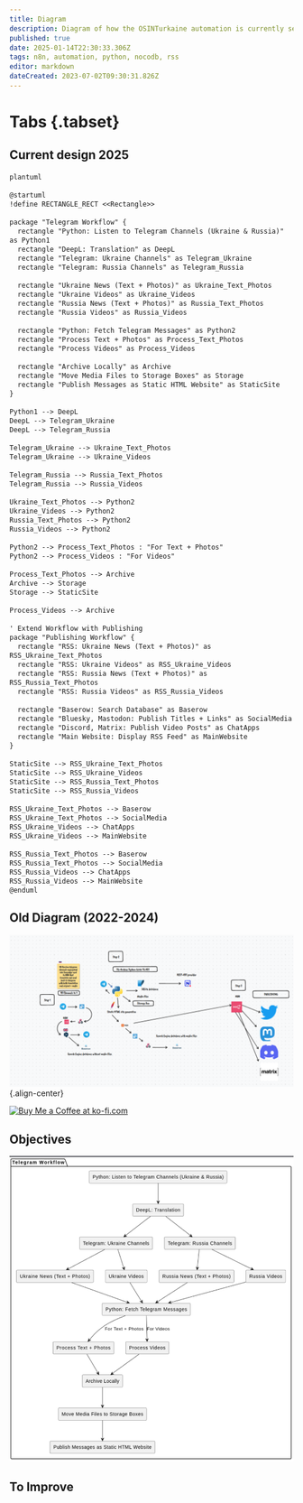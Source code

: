 ```yaml
---
title: Diagram
description: Diagram of how the OSINTurkaine automation is currently setup
published: true
date: 2025-01-14T22:30:33.306Z
tags: n8n, automation, python, nocodb, rss
editor: markdown
dateCreated: 2023-07-02T09:30:31.826Z
---
```


# Tabs {.tabset}

## Current design 2025


```kroki
plantuml

@startuml
!define RECTANGLE_RECT <<Rectangle>>

package "Telegram Workflow" {
  rectangle "Python: Listen to Telegram Channels (Ukraine & Russia)" as Python1
  rectangle "DeepL: Translation" as DeepL
  rectangle "Telegram: Ukraine Channels" as Telegram_Ukraine
  rectangle "Telegram: Russia Channels" as Telegram_Russia
  
  rectangle "Ukraine News (Text + Photos)" as Ukraine_Text_Photos
  rectangle "Ukraine Videos" as Ukraine_Videos
  rectangle "Russia News (Text + Photos)" as Russia_Text_Photos
  rectangle "Russia Videos" as Russia_Videos
  
  rectangle "Python: Fetch Telegram Messages" as Python2
  rectangle "Process Text + Photos" as Process_Text_Photos
  rectangle "Process Videos" as Process_Videos

  rectangle "Archive Locally" as Archive
  rectangle "Move Media Files to Storage Boxes" as Storage
  rectangle "Publish Messages as Static HTML Website" as StaticSite
}

Python1 --> DeepL
DeepL --> Telegram_Ukraine
DeepL --> Telegram_Russia

Telegram_Ukraine --> Ukraine_Text_Photos
Telegram_Ukraine --> Ukraine_Videos

Telegram_Russia --> Russia_Text_Photos
Telegram_Russia --> Russia_Videos

Ukraine_Text_Photos --> Python2
Ukraine_Videos --> Python2
Russia_Text_Photos --> Python2
Russia_Videos --> Python2

Python2 --> Process_Text_Photos : "For Text + Photos"
Python2 --> Process_Videos : "For Videos"

Process_Text_Photos --> Archive
Archive --> Storage
Storage --> StaticSite

Process_Videos --> Archive

' Extend Workflow with Publishing
package "Publishing Workflow" {
  rectangle "RSS: Ukraine News (Text + Photos)" as RSS_Ukraine_Text_Photos
  rectangle "RSS: Ukraine Videos" as RSS_Ukraine_Videos
  rectangle "RSS: Russia News (Text + Photos)" as RSS_Russia_Text_Photos
  rectangle "RSS: Russia Videos" as RSS_Russia_Videos

  rectangle "Baserow: Search Database" as Baserow
  rectangle "Bluesky, Mastodon: Publish Titles + Links" as SocialMedia
  rectangle "Discord, Matrix: Publish Video Posts" as ChatApps
  rectangle "Main Website: Display RSS Feed" as MainWebsite
}

StaticSite --> RSS_Ukraine_Text_Photos
StaticSite --> RSS_Ukraine_Videos
StaticSite --> RSS_Russia_Text_Photos
StaticSite --> RSS_Russia_Videos

RSS_Ukraine_Text_Photos --> Baserow
RSS_Ukraine_Text_Photos --> SocialMedia
RSS_Ukraine_Videos --> ChatApps
RSS_Ukraine_Videos --> MainWebsite

RSS_Russia_Text_Photos --> Baserow
RSS_Russia_Text_Photos --> SocialMedia
RSS_Russia_Videos --> ChatApps
RSS_Russia_Videos --> MainWebsite
@enduml
```

## Old Diagram (2022-2024) 

![signal-2023-03-04-084145_002.png](/signal-2023-03-04-084145_002.png){.align-center}

<a href='https://ko-fi.com/E1E2E81MW' target='_blank'><img height='36' style='border:0px;height:36px;' src='https://storage.ko-fi.com/cdn/kofi2.png?v=3' border='0' alt='Buy Me a Coffee at ko-fi.com' /></a>

## Objectives

![screenshot_from_2025-01-14_23-20-04.png](/screenshot_from_2025-01-14_23-20-04.png)

## To Improve
